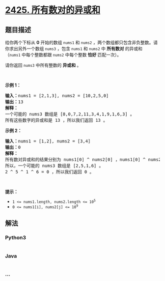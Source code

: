 # [2425. 所有数对的异或和](https://leetcode-cn.com/problems/bitwise-xor-of-all-pairings)

## 题目描述

<!-- 这里写题目描述 -->

<p>给你两个下标从 <strong>0</strong>&nbsp;开始的数组&nbsp;<code>nums1</code> 和&nbsp;<code>nums2</code>&nbsp;，两个数组都只包含非负整数。请你求出另外一个数组&nbsp;<code>nums3</code>&nbsp;，包含 <code>nums1</code>&nbsp;和 <code>nums2</code>&nbsp;中 <strong>所有数对</strong>&nbsp;的异或和（<code>nums1</code>&nbsp;中每个整数都跟 <code>nums2</code>&nbsp;中每个整数 <strong>恰好</strong>&nbsp;匹配一次）。</p>

<p>请你返回 <code>nums3</code>&nbsp;中所有整数的 <strong>异或和</strong>&nbsp;。</p>

<p>&nbsp;</p>

<p><strong>示例 1：</strong></p>

<pre><b>输入：</b>nums1 = [2,1,3], nums2 = [10,2,5,0]
<b>输出：</b>13
<strong>解释：</strong>
一个可能的 nums3 数组是 [8,0,7,2,11,3,4,1,9,1,6,3] 。
所有这些数字的异或和是 13 ，所以我们返回 13 。
</pre>

<p><strong>示例 2：</strong></p>

<pre><b>输入：</b>nums1 = [1,2], nums2 = [3,4]
<b>输出：</b>0
<strong>解释：</strong>
所有数对异或和的结果分别为 nums1[0] ^ nums2[0] ，nums1[0] ^ nums2[1] ，nums1[1] ^ nums2[0] 和 nums1[1] ^ nums2[1] 。
所以，一个可能的 nums3 数组是 [2,5,1,6] 。
2 ^ 5 ^ 1 ^ 6 = 0 ，所以我们返回 0 。
</pre>

<p>&nbsp;</p>

<p><strong>提示：</strong></p>

<ul>
	<li><code>1 &lt;= nums1.length, nums2.length &lt;= 10<sup>5</sup></code></li>
	<li><code>0 &lt;= nums1[i], nums2[j] &lt;= 10<sup>9</sup></code></li>
</ul>


## 解法

<!-- 这里可写通用的实现逻辑 -->

<!-- tabs:start -->

### **Python3**

<!-- 这里可写当前语言的特殊实现逻辑 -->

```python

```

### **Java**

<!-- 这里可写当前语言的特殊实现逻辑 -->

```java

```

### **...**

```

```

<!-- tabs:end -->
